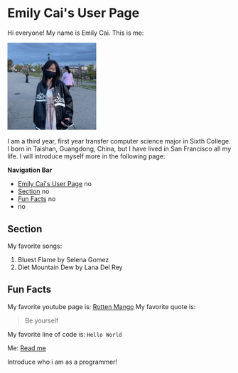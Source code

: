 # Emily Cai's User Page

Hi everyone! My name is Emily Cai. This is me:

<picture>
  <img src="IMG_5477.jpg" alt="picture of me" width="200">
</picture>

I am a third year, first year transfer computer science major in Sixth College. 
I born in Taishan, Guangdong, China, but I have lived in San Francisco all my life.
I will introduce myself more in the following page:

**Navigation Bar**
- [Emily Cai's User Page](#emily-cais-user-page) no
- [Section](#section) no
- [Fun Facts](#fun-facts) no
- no

## Section
My favorite songs:
1. Bluest Flame by Selena Gomez
2. Diet Mountain Dew by Lana Del Rey

## Fun Facts
My favorite youtube page is:
[Rotten Mango](https://www.youtube.com/@rottenmangopod)
My favorite quote is:
>Be yourself

My favorite line of code is:
`Hello World`

Me:
[Read me](README.md)

Introduce who i am as a programmer!

